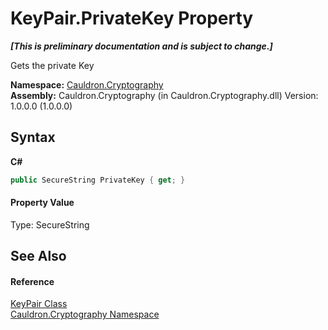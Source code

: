 # KeyPair.PrivateKey Property 
 _**\[This is preliminary documentation and is subject to change.\]**_

Gets the private Key

**Namespace:**&nbsp;<a href="N_Cauldron_Cryptography">Cauldron.Cryptography</a><br />**Assembly:**&nbsp;Cauldron.Cryptography (in Cauldron.Cryptography.dll) Version: 1.0.0.0 (1.0.0.0)

## Syntax

**C#**<br />
``` C#
public SecureString PrivateKey { get; }
```


#### Property Value
Type: SecureString

## See Also


#### Reference
<a href="T_Cauldron_Cryptography_KeyPair">KeyPair Class</a><br /><a href="N_Cauldron_Cryptography">Cauldron.Cryptography Namespace</a><br />
